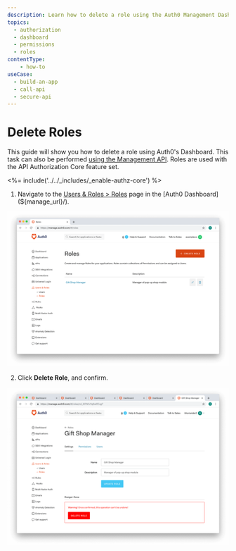 ```yaml
---
description: Learn how to delete a role using the Auth0 Management Dashboard. For use with Auth0's API Authorization Core feature set.
topics:
  - authorization
  - dashboard
  - permissions
  - roles
contentType: 
    - how-to
useCase:
  - build-an-app
  - call-api
  - secure-api
---
```

# Delete Roles

This guide will show you how to delete a role using Auth0's Dashboard. This task can also be performed [using the Management API](/authorization/guides/api/delete-roles). Roles are used with the API Authorization Core feature set.

<%= include('../../_includes/_enable-authz-core') %>

1. Navigate to the [Users & Roles > Roles](${manage_url}/#/roles) page in the [Auth0 Dashboard](${manage_url}/).

![Select Role](/media/articles/authorization/role-list.png)

2. Click **Delete Role**, and confirm.

![Delete Role](/media/articles/authorization/role-def-settings.png)